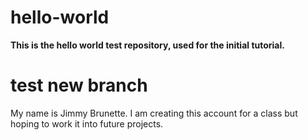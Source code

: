 # hello-world
**This is the hello world test repository, used for the initial tutorial.**
# test new branch
My name is Jimmy Brunette. I am creating this account for a class but hoping to work it into future projects. 
